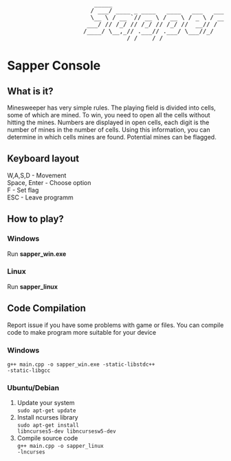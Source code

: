 <pre>
                        _____                                     ______                            __    
                       / ___/ ____ _ ____   ____   ___   _____   / ____/____   ____   _____ ____   / /___ 
                       \__ \ / __ `// __ \ / __ \ / _ \ / ___/  / /    / __ \ / __ \ / ___// __ \ / // _ \
                      ___/ // /_/ // /_/ // /_/ //  __// /     / /___ / /_/ // / / /(__  )/ /_/ // //  __/
                     /____/ \__,_// .___// .___/ \___//_/      \____/ \____//_/ /_//____/ \____//_/ \___/ 
                                 /_/    /_/                                                                   
</pre>
# Sapper Console
## What is it?
Minesweeper has very simple rules. The playing field is divided into cells, some of which are mined. To win, you need to open all the cells without hitting the mines. Numbers are displayed in open cells, each digit is the number of mines in the number of cells. Using this information, you can determine in which cells mines are found. Potential mines can be flagged.
## Keyboard layout
W,A,S,D         - Movement </br>
Space, Enter    - Choose option </br>
F               - Set flag  </br>
ESC             - Leave programm  </br>

## How to play?
### Windows
Run <strong>sapper_win.exe</strong>
### Linux
Run <strong>sapper_linux</strong>

## Code Compilation
Report issue if you have some problems with game or files. You can compile code to make program more suitable for your device
### Windows
<code>g++ main.cpp -o sapper_win.exe -static-libstdc++ -static-libgcc</code>
### Ubuntu/Debian
1. Update your system</br>
<code>sudo apt-get update</code>
2. Install ncurses library </br>
<code>sudo apt-get install libncurses5-dev libncursesw5-dev</code>
3. Compile source code</br>
<code>g++ main.cpp -o sapper_linux -lncurses</code>
